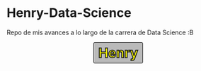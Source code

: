 # Henry-Data-Science
Repo de mis avances a lo largo de la carrera de Data Science :B

<span style="width: 100px; margin: 0 auto; text-align: center; display: block; font-size: 30px; font-weight: bold; padding: 5px; color: yellow; border: 1px solid black; border-radius: 3px; background-color: #BABABA;-webkit-text-stroke: 2px #202020;">Henry</span>
